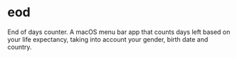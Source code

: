 # eod
End of days counter. A macOS menu bar app that counts days left based on your life expectancy, taking into account your gender, birth date and country.
